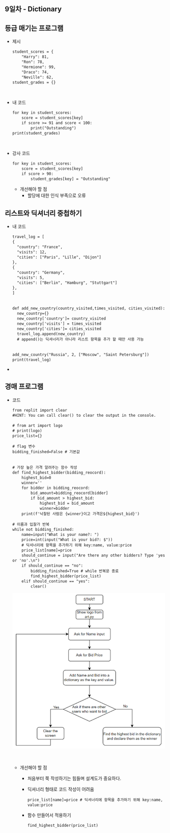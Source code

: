 ## 9일차 - Dictionary

## 등급 매기는 프로그램

- 제시

  ```
  student_scores = {
      "Harry": 81,
      "Ron": 78,
      "Hermione": 99,
      "Draco": 74,
      "Neville": 62,
  student_grades = {}
  ```

  ​

- 내 코드

  ```
  for key in student_scores:
      score = student_scores[key]
      if score >= 91 and score < 100:
          print("Outstanding")
  print(student_grades)
  ```

  ​

- 강사 코드

  ```
  for key in student_scores:
      score = student_scores[key]
      if score > 90:
          student_grades[key] = "Outstanding"
  ```

  - 개선해야 할 점
    - 할당에 대한 인식 부족으로 오류



## 리스트와 딕셔너리 중첩하기

- 내 코드

  ```
  travel_log = [
  {
    "country": "France",
    "visits": 12,
    "cities": ["Paris", "Lille", "Dijon"]
  },
  {
    "country": "Germany",
    "visits": 5,
    "cities": ["Berlin", "Hamburg", "Stuttgart"]
  },
  ]


  def add_new_country(country_visited,times_visited, cities_visited):
  	new_country={}
  	new_country['country']= country_visited
  	new_country['visits'] = times_visited
  	new_country['cities']= cities_visited
  	travel_log.append(new_country)
  	# append()는 딕셔너리가 아니라 리스트 항목을 추가 할 때만 사용 가능
  	

  add_new_country("Russia", 2, ["Moscow", "Saint Petersburg"])
  print(travel_log)
  ```

- ​



## 경매 프로그램

- 코드

  ```
  from replit import clear
  #HINT: You can call clear() to clear the output in the console.

  # from art import logo
  # print(logo)
  price_list={}

  # flag 변수
  bidding_finished=False # 기본값


  # 가장 높은 가격 알려주는 함수 작성
  def find_highest_bidder(bidding_reocord):
      highest_bid=0
      winner=''
      for bidder in bidding_reocord:
          bid_amount=bidding_reocord[bidder]
          if bid_amount > highest_bid:
              highest_bid = bid_amount    
              winner=bidder
      print(f'낙찰된 사람은 {winner}이고 가격은${highest_bid}')

  # 이름과 입찰가 반복
  while not bidding_finished:
      name=input("What is your name?: ")
      price=int(input("What is your bid?: $"))
      # 딕셔너리에 항목을 추가하기 위해 key:name, value:price
      price_list[name]=price
      should_continue = input("Are there any other bidders? Type 'yes or 'no'.\n") 
      if should_continue == "no":
          bidding_finished=True # while 반복문 종료
          find_highest_bidder(price_list)
      elif should_continue == "yes":
          clear()
  ```

  ![action](./action.png)

  ​

  - 개선해야 할 점
    - 처음부터 쭉 작성하기는 힘들며 설계도가 중요하다.

    - 딕셔너리 형태로 코드 작성이 어려움

      ```
      price_list[name]=price # 딕셔너리에 항목을 추가하기 위해 key:name, value:price
      ```

    - 함수 만들어서 적용하기

      ```
      find_highest_bidder(price_list)
      ```

      ​